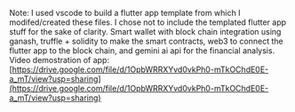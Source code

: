 Note: I used vscode to build a flutter app template from which I modifed/created these files. I chose not to include the templated flutter app stuff for the sake of clarity. Smart wallet with block chain integration using ganash, truffle + solidity to make the smart contracts, web3 to connect the flutter app to the block chain, and gemini ai api for the financial analysis.   Video demostration of app: [https://drive.google.com/file/d/1OpbWRRXYvd0vkPh0-mTkOChdE0E-a_mT/view?usp=sharing](https://drive.google.com/file/d/1OpbWRRXYvd0vkPh0-mTkOChdE0E-a_mT/view?usp=sharing)
